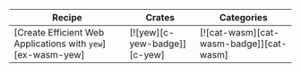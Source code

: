 | Recipe | Crates | Categories |
|--------|--------|------------|
| [Create Efficient Web Applications with `yew`][ex-wasm-yew] | [![yew][c-yew-badge]][c-yew] | [![cat-wasm][cat-wasm-badge]][cat-wasm] |
